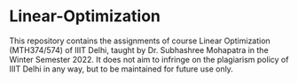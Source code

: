 # Linear-Optimization
This repository contains the assignments of course Linear Optimization (MTH374/574) of IIIT Delhi, taught by Dr. Subhashree Mohapatra in the Winter Semester 2022. It does not aim to infringe on the plagiarism policy of IIIT Delhi in any way, but to be maintained for future use only.
